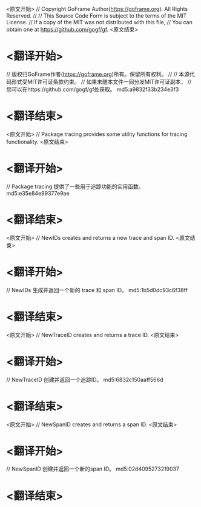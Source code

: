 
<原文开始>
// Copyright GoFrame Author(https://goframe.org). All Rights Reserved.
//
// This Source Code Form is subject to the terms of the MIT License.
// If a copy of the MIT was not distributed with this file,
// You can obtain one at https://github.com/gogf/gf.
<原文结束>

# <翻译开始>
// 版权归GoFrame作者(https://goframe.org)所有。保留所有权利。
//
// 本源代码形式受MIT许可证条款约束。
// 如果未随本文件一同分发MIT许可证副本，
// 您可以在https://github.com/gogf/gf处获取。 md5:a9832f33b234e3f3
# <翻译结束>


<原文开始>
// Package tracing provides some utility functions for tracing functionality.
<原文结束>

# <翻译开始>
// Package tracing 提供了一些用于追踪功能的实用函数。 md5:e35e84e99377e9ae
# <翻译结束>


<原文开始>
// NewIDs creates and returns a new trace and span ID.
<原文结束>

# <翻译开始>
// NewIDs 生成并返回一个新的 trace 和 span ID。 md5:1b5d0dc93c6f38ff
# <翻译结束>


<原文开始>
// NewTraceID creates and returns a trace ID.
<原文结束>

# <翻译开始>
// NewTraceID 创建并返回一个追踪ID。 md5:6832c150aaff566d
# <翻译结束>


<原文开始>
// NewSpanID creates and returns a span ID.
<原文结束>

# <翻译开始>
// NewSpanID 创建并返回一个新的span ID。 md5:02d4095273219037
# <翻译结束>

